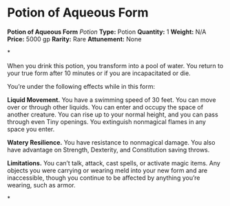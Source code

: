 # Potion of Aqueous Form

**Potion of Aqueous Form**
_Potion_
**Type:** Potion
**Quantity:** 1
**Weight:** N/A
**Price:** 5000 gp
**Rarity:** Rare
**Attunement:** None

*<p>When you drink this potion, you transform into a pool of water. You return to your true form after 10 minutes or if you are incapacitated or die.

You’re under the following effects while in this form:

**Liquid Movement.** You have a swimming speed of 30 feet. You can move over or through other liquids. You can enter and occupy the space of another creature. You can rise up to your normal height, and you can pass through even Tiny openings. You extinguish nonmagical flames in any space you enter.

**Watery Resilience.** You have resistance to nonmagical damage. You also have advantage on Strength, Dexterity, and Constitution saving throws.

**Limitations.** You can’t talk, attack, cast spells, or activate magic items. Any objects you were carrying or wearing meld into your new form and are inaccessible, though you continue to be affected by anything you’re wearing, such as armor.</p>*
